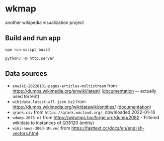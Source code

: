 # wkmap

another wikipedia visualization project

## Build and run app

    npm run-script build

    python3 -m http.server

## Data sources

- `enwiki-20220101-pages-articles-multistream` from https://dumps.wikimedia.org/enwiki/latest/ ([documentation](https://en.wikipedia.org/wiki/Wikipedia:Database_download#Where_do_I_get_it?) -- actually used torrent)
- `wikidata.latest-all.json.bz2` from https://dumps.wikimedia.org/wikidatawiki/entities/ ([documentation](https://www.wikidata.org/wiki/Wikidata:Database_download))
- `qrank.csv` from `https://qrank.wmcloud.org/`, downloaded 2022-01-16
- `wdump-2075.nt` from https://wdumps.toolforge.org/dump/2080 - Filtered wikidata to instances of Q35120 (entity)
- `wiki-news-300d-1M.vec` from https://fasttext.cc/docs/en/english-vectors.html
